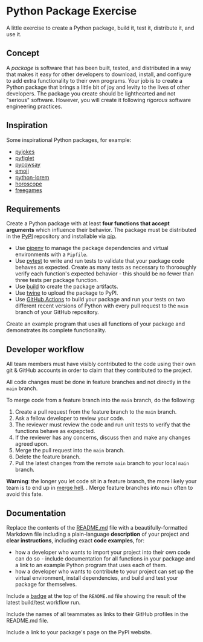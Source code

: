 # Python Package Exercise

A little exercise to create a Python package, build it, test it, distribute it, and use it.

## Concept

A _package_ is software that has been built, tested, and distributed in a way that makes it easy for other developers to download, install, and configure to add extra functionality to their own programs. Your job is to create a Python package that brings a little bit of joy and levity to the lives of other developers. The package you create should be lighthearted and not "serious" software. However, you will create it following _rigorous_ software engineering practices.

## Inspiration

Some inspirational Python packages, for example:

- [pyjokes](https://pypi.org/project/pyjokes/)
- [pyfiglet](https://github.com/pwaller/pyfiglet)
- [pycowsay](https://pypi.org/project/pycowsay/)
- [emoji](https://pypi.org/project/emoji/)
- [python-lorem](https://pypi.org/project/python-lorem/)
- [horoscope](https://pypi.org/project/horoscope/)
- [freegames](https://pypi.org/project/freegames/)

## Requirements

Create a Python package with at least **four functions that accept arguments** which influence their behavior. The package must be distributed in the [PyPI](https://pypi.org/) repository and installable via [pip](https://pypi.org/project/pip/).

- Use [pipenv](https://packaging.python.org/en/latest/tutorials/managing-dependencies/) to manage the package dependencies and virtual environments with a `Pipfile`.
- Use [pytest](https://docs.pytest.org/en/latest/) to write and run tests to validate that your package code behaves as expected. Create as many tests as necessary to thorooughly verify each function's expected behavior - this should be no fewer than three tests per package function.
- Use [build](https://pypa-build.readthedocs.io/en/stable/index.html) to create the package artifacts.
- Use [twine](https://pypi.org/project/twine/) to upload the package to PyPI.
- Use [GitHub Actions](https://github.com/actions) to build your package and run your tests on two different recent versions of Python with every pull request to the `main` branch of your GitHub repository.

Create an example program that uses all functions of your package and demonstrates its complete functionality.

## Developer workflow

All team members must have visibly contributed to the code using their own git & GitHub accounts in order to claim that they contributed to the project.

All code changes must be done in feature branches and not directly in the `main` branch.

To merge code from a feature branch into the `main` branch, do the following:

1. Create a pull request from the feature branch to the `main` branch.
2. Ask a fellow developer to review your code.
3. The reviewer must review the code and run unit tests to verify that the functions behave as expepcted.
4. If the reviewer has any concerns, discuss then and make any changes agreed upon.
5. Merge the pull request into the `main` branch.
6. Delete the feature branch.
7. Pull the latest changes from the remote `main` branch to your local `main` branch.

**Warning**: the longer you let code sit in a feature branch, the more likely your team is to end up in [merge hell](https://en.wikipedia.org/wiki/Merge_hell). . Merge feature branches into `main` often to avoid this fate.

## Documentation

Replace the contents of the [README.md](./README.md) file with a beautifully-formatted Markdown file including a plain-language **description** of your project and **clear instructions**, including exact **code examples**, for:

- how a developer who wants to import your project into their own code can do so - include documentation for all functions in your package and a link to an example Python program that uses each of them.
- how a developer who wants to contribute to your project can set up the virtual environment, install dependencies, and build and test your package for themselves.

Include a [badge](https://docs.github.com/en/actions/monitoring-and-troubleshooting-workflows/adding-a-workflow-status-badge) at the top of the `README.md` file showing the result of the latest build/test workflow run.

Include the names of all teammates as links to their GitHub profiles in the README.md file.

Include a link to your package's page on the PyPI website.
